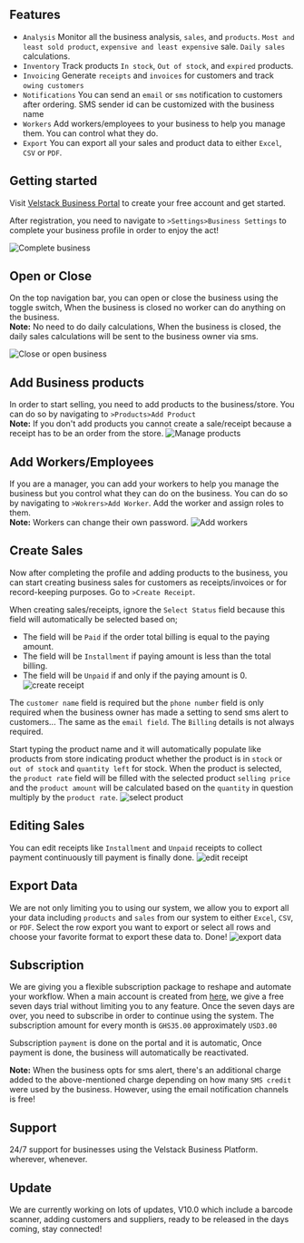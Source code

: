 ## Features
* `Analysis` Monitor all the business analysis, `sales`, and `products`. `Most and least sold product`, `expensive and least expensive` sale.
`Daily sales` calculations.
* `Inventory` Track products `In stock`,  `Out of stock`, and `expired` products.
* `Invoicing` Generate `receipts` and `invoices` for customers and track `owing customers`
* `Notifications` You can send an `email` or `sms` notification to customers after ordering. SMS sender id can be customized with the business name
* `Workers` Add workers/employees to your business to help you manage them. You can control what they do.
* `Export` You can export all your sales and product data to either `Excel`, `CSV`  or `PDF`.

## Getting started

Visit   [Velstack Business Portal](https://business.velstack.com)  to create your free account and get started.
 
After registration, you need to navigate to `>Settings>Business Settings` to complete your business profile in order to enjoy the act!

![Complete business](https://business.velstack.com/assets/images/docs-guide/settings.png)

## Open or Close
On the top navigation bar, you can open or close the business using the toggle switch, When the business is closed no worker can do anything on the business.  <br>
**Note:** No need to do daily calculations, When the business is closed, the daily sales calculations will be sent to the business owner via sms.

![Close or open business](https://business.velstack.com/assets/images/docs-guide/close.png)
 
## Add Business products
In order to start selling, you need to add products to the business/store. You can do so by navigating to `>Products>Add Product` <br>
**Note:** If you don't add products you cannot create a sale/receipt because a receipt has to be an order from the store.
![Manage products](https://business.velstack.com/assets/images/docs-guide/products.png)

## Add Workers/Employees
If you are a manager, you can add your workers to help you manage the business but you control what they can do on the business. You can do so by navigating to `>Wokrers>Add Worker`. Add the worker and assign roles to them. <br>
**Note:** Workers can change their own password.
![Add workers](https://business.velstack.com/assets/images/docs-guide/workers.png)

## Create Sales
Now after completing the profile and adding products to the business, you can start creating business sales for customers as receipts/invoices or for record-keeping purposes. Go to `>Create Receipt`.

When creating sales/receipts, ignore the `Select Status` field because this field will automatically be selected based on;
* The field will be  `Paid` if the order total billing is equal to the paying amount.
* The field will be  `Installment`  if paying amount is less than the total billing.
* The field will be `Unpaid` if and only if the paying amount is 0.
![create receipt](https://business.velstack.com/assets/images/docs-guide/create-receipt.png)

The `customer name` field is required but the `phone number` field is only required when the business owner has made a setting to send sms alert to customers... The same as the `email field`.
The `Billing` details is not always required.

Start typing the product name and it will automatically populate like products from store indicating product whether the product is in `stock` or `out of stock` and `quantity left` for stock. When the product is selected, the `product rate` field will be filled with the selected product `selling price` and the  `product amount` will be calculated based on the `quantity` in question multiply by the `product rate`.
![select product](https://business.velstack.com/assets/images/docs-guide/select-product.png)

## Editing Sales
You can edit receipts like `Installment` and `Unpaid` receipts to collect payment continuously till payment is finally done.
![edit receipt](https://business.velstack.com/assets/images/docs-guide/edit-receipt.png)

## Export Data
We are not only limiting you to using our system, we allow you to export all your data including `products` and `sales` from our system to either `Excel`, `CSV`, or `PDF`.
Select the row export you want to export or select all rows and choose your favorite format to export these data to. Done!
![export data](https://business.velstack.com/assets/images/docs-guide/export.png)

## Subscription
We are giving you a flexible subscription package to reshape and automate your workflow.
When a main account is created from  [here](https://business.velstack.com/register), we give a free seven days trial without limiting you to any feature. Once the seven days are over, you need to subscribe in order to continue using the system. The subscription amount for every month is `GHS35.00` approximately `USD3.00`

Subscription `payment` is done on the portal and it is automatic, Once payment is done, the business will automatically be reactivated.

**Note:** When the business opts for sms alert, there's an additional charge added to the above-mentioned charge depending on how many `SMS credit` were used by the business. However, using the email notification channels is free!

## Support
24/7 support for businesses using the Velstack Business Platform. wherever, whenever.

## Update
We are currently working on lots of updates, V10.0 which include a barcode scanner, adding customers and suppliers, ready to be released in the days coming, stay connected!


